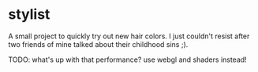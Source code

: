 stylist
=======

A small project to quickly try out new hair colors. I just couldn't resist after two friends of mine talked about their childhood sins ;).

TODO: what's up with that performance? use webgl and shaders instead!
